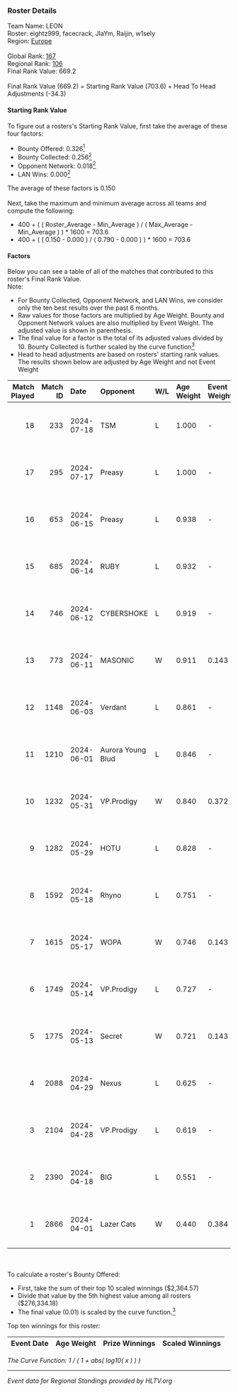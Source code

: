 ### Roster Details<br />
Team Name: LEON<br />
Roster: eightz999, facecrack, JIaYm, Raijin, w1sely<br />
Region: [Europe]( ../standings_europe.md)<br />
<br />
Global Rank: [167](../standings_global.md)<br />
Regional Rank: [106]( ../standings_europe.md)<br />
Final Rank Value:  669.2<br />
<br />
Final Rank Value (669.2) = Starting Rank Value (703.6) + Head To Head Adjustments (-34.3)<br />

#### Starting Rank Value<br />
To figure out a rosters's Starting Rank Value, first take the average of these four factors:<br />
- Bounty Offered: 0.326[<sup>1</sup>](#table2)
- Bounty Collected: 0.256[<sup>2</sup>](#table1)
- Opponent Network: 0.018[<sup>2</sup>](#table1)
- LAN Wins: 0.000[<sup>2</sup>](#table1)

The average of these factors is 0.150<br />
<br />
Next, take the maximum and minimum average across all teams and compute the following:<br />
- 400 + ( ( Roster_Average - Min_Average ) / ( Max_Average - Min_Average ) ) * 1600 = 703.6
- 400 + ( ( 0.150 - 0.000 ) / ( 0.790 - 0.000 ) ) * 1600 = 703.6


#### Factors<br />
Below you can see a table of all of the matches that contributed to this roster's Final Rank Value.<br />
Note:<br />

- For Bounty Collected, Opponent Network, and LAN Wins, we consider only the ten best results over the past 6 months.
- Raw values for those factors are multiplied by Age Weight. Bounty and Opponent Network values are also multiplied by Event Weight. The adjusted value is shown in parenthesis.
- The final value for a factor is the total of its adjusted values divided by 10. Bounty Collected is further scaled by the curve function[<sup>3</sup>](#curveFunction)
- Head to head adjustments are based on rosters' starting rank values. The results shown below are adjusted by Age Weight and not Event Weight
<span id="table1"></span><br />


| Match Played | Match ID | Date       | Opponent          | W/L | Age Weight | Event Weight | Bounty Collected | Opponent Network | LAN Wins  | H2H Adj. | Roster                                      |
| -: | -: | :- | :- | :- | :- | :- | :- | :- | :- | -: | :- |
|           18 |      233 | 2024-07-18 | TSM               | L   | 1.000      | -            | -                | -                | -         |    -4.10 | eightz999, facecrack, JIaYm, Raijin, w1sely |
|           17 |      295 | 2024-07-17 | Preasy            | L   | 1.000      | -            | -                | -                | -         |   -11.07 | eightz999, facecrack, JIaYm, Raijin, w1sely |
|           16 |      653 | 2024-06-15 | Preasy            | L   | 0.938      | -            | -                | -                | -         |   -10.14 | eightz999, facecrack, JIaYm, Raijin, w1sely |
|           15 |      685 | 2024-06-14 | RUBY              | L   | 0.932      | -            | -                | -                | -         |    -6.65 | eightz999, facecrack, JIaYm, Raijin, w1sely |
|           14 |      746 | 2024-06-12 | CYBERSHOKE        | L   | 0.919      | -            | -                | -                | -         |    -8.89 | eightz999, facecrack, JIaYm, Raijin, w1sely |
|           13 |      773 | 2024-06-11 | MASONIC           | W   | 0.911      | 0.143        | 0.012 (0.002)    | 0.100 (0.013)    | 0 (0.000) |    17.82 | eightz999, facecrack, JIaYm, Raijin, w1sely |
|           12 |     1148 | 2024-06-03 | Verdant           | L   | 0.861      | -            | -                | -                | -         |    -6.08 | eightz999, facecrack, JIaYm, Raijin, w1sely |
|           11 |     1210 | 2024-06-01 | Aurora Young Blud | L   | 0.846      | -            | -                | -                | -         |   -10.87 | eightz999, facecrack, JIaYm, Raijin, w1sely |
|           10 |     1232 | 2024-05-31 | VP.Prodigy        | W   | 0.840      | 0.372        | 0.033 (0.010)    | 0.462 (0.144)    | 0 (0.000) |    20.54 | eightz999, facecrack, JIaYm, Raijin, w1sely |
|            9 |     1282 | 2024-05-29 | HOTU              | L   | 0.828      | -            | -                | -                | -         |   -13.52 | eightz999, facecrack, JIaYm, Raijin, w1sely |
|            8 |     1592 | 2024-05-18 | Rhyno             | L   | 0.751      | -            | -                | -                | -         |    -3.52 | eightz999, facecrack, JIaYm, Raijin, w1sely |
|            7 |     1615 | 2024-05-17 | WOPA              | W   | 0.746      | 0.143        | 0.002 (0.000)    | 0.143 (0.015)    | 0 (0.000) |     9.37 | eightz999, facecrack, JIaYm, Raijin, w1sely |
|            6 |     1749 | 2024-05-14 | VP.Prodigy        | L   | 0.727      | -            | -                | -                | -         |    -6.26 | eightz999, facecrack, JIaYm, Raijin, w1sely |
|            5 |     1775 | 2024-05-13 | Secret            | W   | 0.721      | 0.143        | 0.000 (0.000)    | 0.074 (0.008)    | 0 (0.000) |     7.14 | eightz999, facecrack, JIaYm, Raijin, w1sely |
|            4 |     2088 | 2024-04-29 | Nexus             | L   | 0.625      | -            | -                | -                | -         |    -5.75 | eightz999, facecrack, JIaYm, Raijin, w1sely |
|            3 |     2104 | 2024-04-28 | VP.Prodigy        | L   | 0.619      | -            | -                | -                | -         |    -5.60 | eightz999, facecrack, JIaYm, Raijin, w1sely |
|            2 |     2390 | 2024-04-18 | BIG               | L   | 0.551      | -            | -                | -                | -         |    -0.69 | eightz999, facecrack, JIaYm, Raijin, w1sely |
|            1 |     2866 | 2024-04-01 | Lazer Cats        | W   | 0.440      | 0.384        | 0.002 (0.000)    | 0.000 (0.000)    | 0 (0.000) |     3.92 | eightz999, facecrack, JIaYm, Raijin, w1sely |

<br />
<span id="table2"></span><br />
To calculate a roster's Bounty Offered:<br />

- First, take the sum of their top 10 scaled winnings ($2,364.57)
- Divide that value by the 5th highest value among all rosters ($276,334.18)
- The final value (0.01) is scaled by the curve function.[<sup>3</sup>](#curveFunction)

Top ten winnings for this roster:<br />

| Event Date | Age Weight | Prize Winnings | Scaled Winnings |
| :- | -: | :- | :- |


<span id="curveFunction"></span>_The Curve Function: 1 / ( 1 + abs( log10( x ) ) )_<br />

---
_Event data for Regional Standings provided by HLTV.org_<br />
